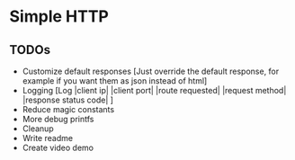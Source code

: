 # Simple HTTP

## TODOs
  - Customize default responses [Just override the default response, for example if you want them as json instead of html]
  - Logging [Log |client ip| |client port| |route requested| |request method| |response status code| ]
  - Reduce magic constants
  - More debug printfs
  - Cleanup
  - Write readme
  - Create video demo